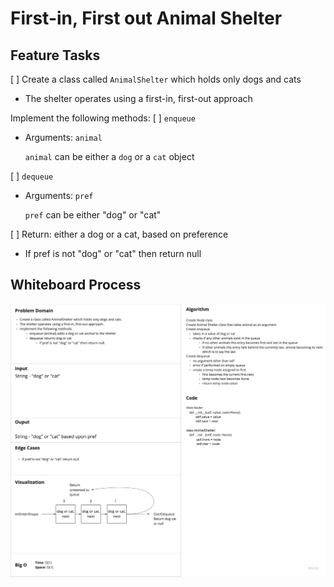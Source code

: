 # First-in, First out Animal Shelter

## Feature Tasks

[ ] Create a class called `AnimalShelter` which holds only dogs and cats

-   The shelter operates using a first-in, first-out approach

Implement the following methods:
[ ] `enqueue`

-   Arguments: `animal`

    `animal` can be either a `dog` or a `cat` object

[ ] `dequeue`

-   Arguments: `pref`

    `pref` can be either "dog" or "cat"

[ ] Return: either a dog or a cat, based on preference

-   If pref is not "dog" or "cat" then return null

## Whiteboard Process

![whiteboard](./assets/cc_12.jpg)
